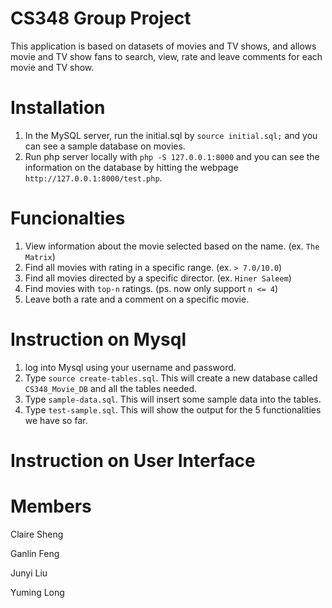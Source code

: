 # CS348 Group Project

This application is based on datasets of movies and TV shows, and allows movie and TV show fans to search, view, rate and leave comments for each movie and TV show.

# Installation
1. In the MySQL server, run the initial.sql by `source initial.sql;` and you can see a sample database on movies.
2. Run php server locally with `php -S 127.0.0.1:8000` and you can see the information on the database by hitting the webpage `http://127.0.0.1:8000/test.php`.

# Funcionalties
1. View information about the movie selected based on the name. (ex. `The Matrix`)
2. Find all movies with rating in a specific range. (ex. `> 7.0/10.0`)
3. Find all movies directed by a specific director. (ex. `Hiner Saleem`)
4. Find movies with `top-n` ratings. (ps. now only support `n <= 4`)
5. Leave both a rate and a comment on a specific movie.

# Instruction on Mysql
1. log into Mysql using your username and password.
2. Type `source create-tables.sql`. This will create a new database called `CS348_Movie_DB` and all the tables needed.
3. Type `sample-data.sql`. This will insert some sample data into the tables.
4. Type `test-sample.sql`. This will show the output for the 5 functionalities we have so far.

# Instruction on User Interface

# Members
Claire Sheng

Ganlin Feng

Junyi Liu

Yuming Long

